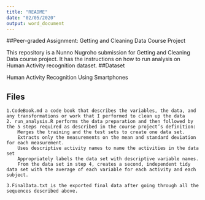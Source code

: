 ```yaml
---
title: "README"
date: "02/05/2020"
output: word_document
---
```



##Peer-graded Assignment: Getting and Cleaning Data Course Project

This repository is a Nunno Nugroho submission for Getting and Cleaning Data course project. It has the instructions on how to run analysis on Human Activity recognition dataset.
##Dataset

Human Activity Recognition Using Smartphones

## Files

    1.CodeBook.md a code book that describes the variables, the data, and any transformations or work that I performed to clean up the data
    2. run_analysis.R performs the data preparation and then followed by the 5 steps required as described in the course project’s definition:
        Merges the training and the test sets to create one data set.
        Extracts only the measurements on the mean and standard deviation for each measurement.
        Uses descriptive activity names to name the activities in the data set
        Appropriately labels the data set with descriptive variable names.
        From the data set in step 4, creates a second, independent tidy data set with the average of each variable for each activity and each subject.

    3.FinalData.txt is the exported final data after going through all the sequences described above.


